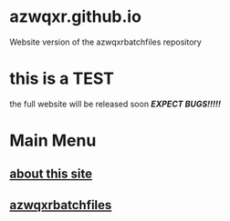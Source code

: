 # azwqxr.github.io
Website version of the azwqxrbatchfiles repository
# this is a TEST
the full website will be released soon
***EXPECT BUGS!!!!!***
# Main Menu
## [about this site](https://azwqxr.github.io/about/)
## [azwqxrbatchfiles](https://azwqxr.github.io/batchfiles/)
